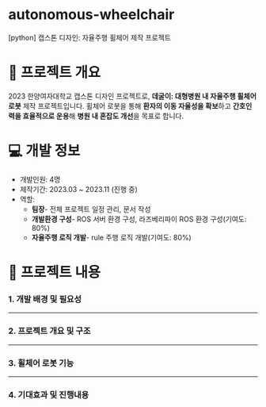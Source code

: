 # autonomous-wheelchair
[python] 캡스톤 디자인: 자율주행 휠체어 제작 프로젝트

# :mega: 프로젝트 개요
2023 한양여자대학교 캡스톤 디자인 프로젝트로, **데굴이: 대형병원 내 자율주행 휠체어 로봇** 제작 프로젝트입니다. 
휠체어 로봇을 통해 **환자의 이동 자율성을 확보**하고 **간호인력을 효율적으로 운용**해 **병원 내 혼잡도 개선**을 목표로 합니다.

# :computer: 개발 정보
- 개발인원: 4명
- 제작기간: 2023.03 ~ 2023.11 (진행 중)
- 역할:
  - **팀장**- 전체 프로젝트 일정 관리, 문서 작성 
  - **개발환경 구성**- ROS 서버 환경 구성, 라즈베리파이 ROS 환경 구성(기여도: 80%)
  - **자율주행 로직 개발**- rule 주행 로직 개발(기여도: 80%)

# :page_with_curl: 프로젝트 내용
### 1. 개발 배경 및 필요성

---
### 2. 프로젝트 개요 및 구조

---
### 3. 휠체어 로봇 기능

---
### 4. 기대효과 및 진행내용
